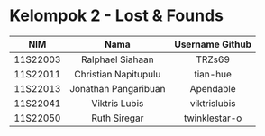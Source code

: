 # Kelompok 2 - Lost & Founds

|    NIM   |         Nama         | Username Github |
|:--------:|:--------------------:|:---------------:|
| 11S22003 | Ralphael Siahaan     | TRZs69          |
| 11S22011 | Christian Napitupulu | tian-hue        |
| 11S22013 | Jonathan Pangaribuan | Apendable       |
| 11S22041 | Viktris Lubis        | viktrislubis    |
| 11S22050 | Ruth Siregar         | twinklestar-o   |
